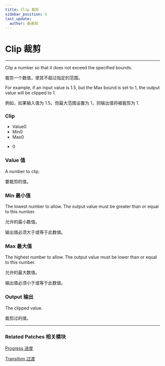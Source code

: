 ```yaml
---
title: Clip 裁剪
sidebar_position: 5
last_update:
  author: 蒯美政
---
```


# Clip 裁剪

---

Clip a number so that it does not exceed the specified bounds.

裁剪一个数值，使其不超过指定的范围。

For example, if an input value is 1.5, but the Max bound is set to 1, the output value will be clipped to 1.

例如，如果输入值为 1.5。但最大范围设置为 1，则输出值将被裁剪为 1.

<div className="patch-container">
    <div className="patch processor">
        <h3>Clip</h3>
        <ul className="inputs">
            <li>Value<span>0</span></li>
            <li>Min<span>0</span></li>
            <li>Max<span>0</span></li>
        </ul>
        <ul className="outputs">
            <li><span>0</span></li>
        </ul>
    </div>
</div>

### Value 值

A number to clip.

要裁剪的值。

### Min 最小值

The lowest number to allow. The output value must be greater than or equal to this number.

允许的最小数值。

输出值必须大于或等于此数值。

### Max 最大值

The highest number to allow. The output value must be lower than or equal to this number.

允许的最大数值。

输出值必须小于或等于此数值。

### Output 输出

The clipped value.

裁剪过的值。

---

### Related Patches 相关模块

[Progress 进度](./Progress.md)

[Transition 过渡](./Transition.md)

